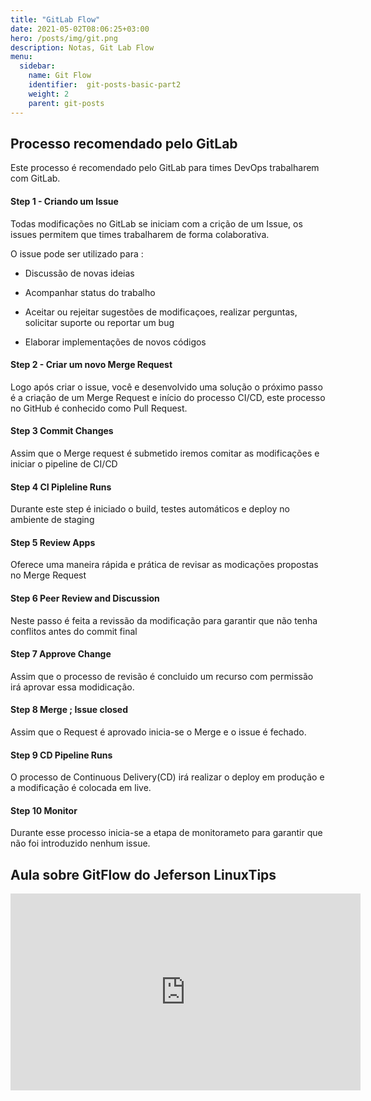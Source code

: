 ```yaml
---
title: "GitLab Flow"
date: 2021-05-02T08:06:25+03:00
hero: /posts/img/git.png
description: Notas, Git Lab Flow
menu:
  sidebar:
    name: Git Flow
    identifier:  git-posts-basic-part2
    weight: 2
    parent: git-posts
---
```



## Processo recomendado pelo GitLab

Este processo é recomendado pelo GitLab para times DevOps trabalharem com GitLab.


#### Step 1 - Criando um Issue

Todas modificações no GitLab se iniciam com a crição de um Issue, os issues permitem que times trabalharem de forma colaborativa.

O issue pode ser utilizado para  : 

* Discussão de novas ideias

* Acompanhar status do trabalho

* Aceitar ou rejeitar sugestões de modificaçoes, realizar perguntas, solicitar suporte ou reportar um bug

* Elaborar implementações de novos códigos



#### Step 2 - Criar um novo Merge Request

Logo após criar o issue, você e desenvolvido uma solução o próximo passo é a criação de um Merge Request e início do processo CI/CD, este processo no GitHub é conhecido como Pull Request.


#### Step 3 Commit Changes

Assim que o Merge request é submetido iremos comitar as modificações e iniciar o pipeline de CI/CD



#### Step 4 CI Pipleline Runs

Durante este step é iniciado o build, testes automáticos  e deploy no ambiente de staging



#### Step 5 Review Apps

Oferece uma maneira rápida e prática de revisar as modicações propostas no Merge Request


#### Step 6 Peer Review and Discussion

Neste passo é feita a revissão da modificação para garantir que não tenha conflitos antes do commit final

#### Step 7 Approve Change

Assim que o processo de revisão é concluido um recurso com permissão irá aprovar essa modidicação.

#### Step 8 Merge ; Issue closed

Assim que o Request é aprovado inicia-se o Merge e o issue é fechado.



#### Step 9 CD Pipeline Runs

O processo de Continuous Delivery(CD) irá realizar o deploy em produção e a modificação é colocada em live.


#### Step 10 Monitor

Durante esse processo inicia-se a etapa de monitorameto para garantir que não foi introduzido nenhum issue.


## Aula sobre GitFlow do Jeferson LinuxTips



<iframe width="560" height="315" src="https://www.youtube.com/embed/dJjVr6Ya7B8" title="YouTube video player" frameborder="0" allow="accelerometer; autoplay; clipboard-write; encrypted-media; gyroscope; picture-in-picture" allowfullscreen></iframe>





